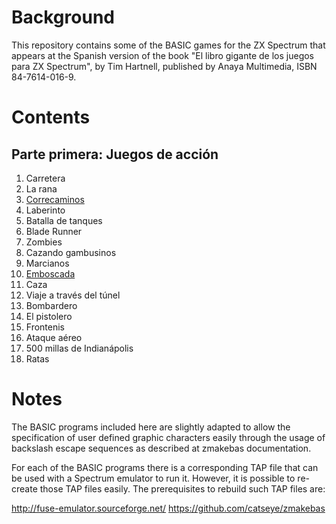 # Background

This repository contains some of the BASIC games for the ZX Spectrum that appears at the Spanish version of the book "El libro gigante de los juegos para ZX Spectrum", by Tim Hartnell, published by Anaya Multimedia, ISBN 84-7614-016-9.

# Contents

## Parte primera: Juegos de acción

1. Carretera
2. La rana
3. [Correcaminos](1-3/)
4. Laberinto
5. Batalla de tanques
6. Blade Runner
7. Zombies
8. Cazando gambusinos
9. Marcianos
10. [Emboscada](1-10/)
11. Caza
12. Viaje a través del túnel
13. Bombardero
14. El pistolero
15. Frontenis
16. Ataque aéreo
17. 500 millas de Indianápolis
18. Ratas

# Notes

The BASIC programs included here are slightly adapted to allow the specification of user defined graphic characters easily through the usage of backslash escape sequences as described at zmakebas documentation.

For each of the BASIC programs there is a corresponding TAP file that can be used with a Spectrum emulator to run it. However, it is possible to re-create those TAP files easily. The prerequisites to rebuild such TAP files are:

http://fuse-emulator.sourceforge.net/
https://github.com/catseye/zmakebas
